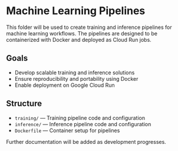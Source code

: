 # Machine Learning Pipelines

This folder will be used to create training and inference pipelines for machine learning workflows. The pipelines are designed to be containerized with Docker and deployed as Cloud Run jobs.

## Goals

- Develop scalable training and inference solutions
- Ensure reproducibility and portability using Docker
- Enable deployment on Google Cloud Run

## Structure

- `training/` — Training pipeline code and configuration
- `inference/` — Inference pipeline code and configuration
- `Dockerfile` — Container setup for pipelines

Further documentation will be added as development progresses.